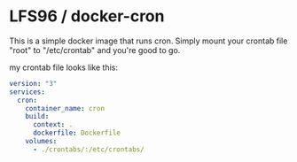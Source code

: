 # LFS96 / docker-cron

This is a simple docker image that runs cron.
Simply mount your crontab file "root" to "/etc/crontab" and you're good to go.


my crontab file looks like this:


```yml
version: "3"
services:
  cron:
    container_name: cron
    build:
      context: .
      dockerfile: Dockerfile
    volumes:
      - ./crontabs/:/etc/crontabs/
```